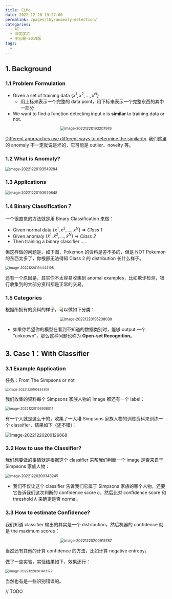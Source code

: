 ```yaml
---
title: ELMo
date: 2022-12-20 19:27:00
permalink: /pages/lhy/anomaly-detection/
categories:
  - AI
  - 深度学习
  - 李宏毅-2019版
tags:
  - 
---
```


## 1. Background

### 1.1 Problem Formulation

+ Given a set of training data $\{ x^1, x^2, \dots, x^N \}$
  + 用上标来表示一个完整的 data point，用下标来表示一个完整东西的其中一部分
+ We want to find a function detecting input $x$ is **similar** to training data or not.

<center><img src="https://notebook-img-1304596351.cos.ap-beijing.myqcloud.com/img/image-20221220193207976.png" alt="image-20221220193207976" style="zoom:80%;" /></center>

<u>Different approaches use different ways to determine the similarity</u>. 我们这里的 anomaly 不一定就说是坏的，它可能是 outlier、novelty 等。

### 1.2 What is Anomaly?

<img src="https://notebook-img-1304596351.cos.ap-beijing.myqcloud.com/img/image-20221220193549294.png" alt="image-20221220193549294" style="zoom:80%;" />

### 1.3 Applications

<img src="https://notebook-img-1304596351.cos.ap-beijing.myqcloud.com/img/image-20221220193929848.png" alt="image-20221220193929848" style="zoom: 80%;" />

### 1.4 Binary Classification？

一个很直觉的方法就是用 Binary Classification 来做：

+ Given normal data $\{ x^1, x^2, \dots, x^N \}$  => *Class 1*
+ Given anomaly $\{ \tilde{x}^1, \tilde{x}^2, \dots, \tilde{x}^N \}$  => *Class 2*
+ Then training a binary classifier ….

但这样做的问题是，如下图，Pokemon 的资料是差不多的，但是 NOT Pokemon 的东西太多了，你根部无法得知 Class 2 的 distribution 长什么样子。

<img src="https://notebook-img-1304596351.cos.ap-beijing.myqcloud.com/img/image-20221220194444198.png" alt="image-20221220194444198" style="zoom:75%;" />

还有一个原因是，其实你不太容易收集到 anomal examples，比如欺诈检测，银行收集到的大部分资料都是正常的交易。

### 1.5 Categories

根据所拥有的资料的样子，可以做如下分类：

<center><img src="https://notebook-img-1304596351.cos.ap-beijing.myqcloud.com/img/image-20221220195238030.png" alt="image-20221220195238030" style="zoom:80%;" /></center>

+ 如果你希望你的模型在看到不知道的数据类别时，能够 output 一个 “unknown”，那么这种问题也称为 **Open-set Recognition**。

## 3. Case 1：With Classifier

### 3.1 Example Application

任务：From The Simpsons or not

<img src="https://notebook-img-1304596351.cos.ap-beijing.myqcloud.com/img/image-20221220195834309.png" alt="image-20221220195834309" style="zoom:67%;" />

我们收集的资料每个 Simpsons 家族人物的 image 都还有一个 label：

<img src="https://notebook-img-1304596351.cos.ap-beijing.myqcloud.com/img/image-20221220195938014.png" alt="image-20221220195938014" style="zoom:75%;" />

有一个人就是这么干的，收集了一大堆 Simpsons 家族人物的训练资料来训练一个 classifier，结果如下（还不错）：

<img src="https://notebook-img-1304596351.cos.ap-beijing.myqcloud.com/img/image-20221220200126868.png" alt="image-20221220200126868" style="zoom: 95%;" />

### 3.2 How to use the Classifier?

我们想要做的事情就是根据这个 classifier 来帮我们判断一个 image 是否来自于 Simpsons 家族人物：

<img src="https://notebook-img-1304596351.cos.ap-beijing.myqcloud.com/img/image-20221220200348245.png" alt="image-20221220200348245" style="zoom: 80%;" />

+ 我们不仅让这个 classifier 告诉我们它属于 Simpsons 家族的哪个人物，还要它告诉我们这次判断的 confidence score $c$，然后比对 confidence score 和 threshold $\lambda$ 来确定是否 normal。

### 3.3 How to estimate Confidence?

我们知道 classifier 输出的其实是一个 distribution，然后机器的 confidence 就是 the maximum scores：

<center><img src="https://notebook-img-1304596351.cos.ap-beijing.myqcloud.com/img/image-20221220200915787.png" alt="image-20221220200915787" style="zoom: 80%;" /></center>

当然还有其他的计算 confidence 的方法，比如计算 negative entropy。

做了一些实验，实验结果如下，效果还行：

<img src="https://notebook-img-1304596351.cos.ap-beijing.myqcloud.com/img/image-20221220201413172.png" alt="image-20221220201413172" style="zoom:75%;" />

当然也有是一些识别错误的。

// TODO